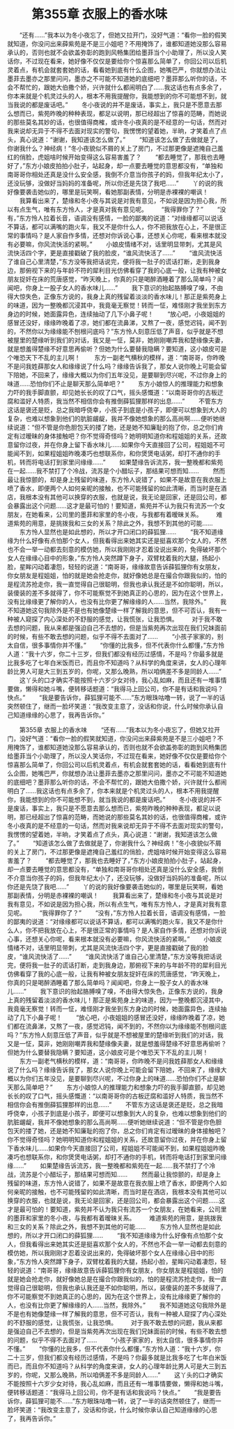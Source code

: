 # 　　第355章 衣服上的香水味
　　“还有……”我本以为冬小夜忘了，但她又拉开门，没好气道：“看你一脸的假笑就知道，你没问出来薛紫苑是不是三小姐吧？不用掩饰了，谁都知道她没那么容易承认的，否则也就不会欲盖弥彰的跑到风畅集团给墨菲当个小助理了，所以没人笑话你，不过现在看来，她好像不仅仅是要给你个惊喜那么简单了，你回公司以后机灵着点，有机会就套套她的话，看看她到底有什么企图，她嘴巴严，你就想办法让墨菲去墨亦之那里问问，墨亦之不可能不知道她的底细吧？墨菲那么听你的话，不会不帮忙的，跟她大伯撒个娇，兴许就什么都闹明白了……我这话也有点多余了，你本来就是个机灵过头的人，根本不用我提醒你，我能想到的你不可能想不到，就当我说的都是废话吧。”
　　冬小夜说的并不是废话，事实上，我只是不愿意去那么想而已，紫苑昨晚的种种表现，都足以说明，那已经超出了惊喜的范畴，而她说的那些莫名其妙的话，也很值得商榷，或许冬小夜真的是不经意的一句话，然而对我来说却无异于不得不去面对现实的警句，我愣愣的望着她，半晌，才笑着点了点头，真心说道：“谢谢，我知道该怎么做了。”
　　“知道该怎么做了去做就是了，你谢我什么？神经病！”冬小夜貌似不屑的关上了房门，不过那更像是遮掩自己羞红的俏脸，虎姐啥时候开始变得这么容易害羞了？
　　“都去睡觉了，那我也去睡好了，”东方小娘皮拍拍小肚子，站起身，却一点要去睡觉的意思都没有，“单独和南哥哥你相处还真是没什么安全感，我倒不介意当你孩子的妈，但我年纪太小了，还没玩够，没做好当妈妈的准备呢，所以你还是先饶了我吧……”
　　丫的说的我好像要袭击她似的，哪里是玩笑啊，看她那副表情，分明是赤裸裸的嘲讽！
　　我算看出来了，楚缘和冬小夜与其说是对我有意见，不如说是因为担心我，所以有点生气，唯有东方怜人，才是真对我有意见呢。
　　“我得罪你了？”
　　“没有，”东方怜人拉着长音，语调没有感情，一脸的鄙夷的说道：“对缘缘都可以说话不算话，都可以满嘴的跑火车，我又不是你什么人，你不把我放在心上，不是很正常的事情吗？是人家自作多情，还想对你诉说心事，还想关心你呢，看来根本就没有必要嘛，你风流快活的紧啊。”
　　小娘皮情绪不对，话里明显带刺，尤其是风流快活四个字，更是直接戳破了我的脸皮，“谁风流快活了……”
　　“谁风流快活了谁自己心里清楚，”东方没等我把话说完，便将我一肚子的谎话打断，走到我身边，那俯视下来的与年龄不符的犀利目光仿佛看穿了我的心底一般，让我有种被女朋友捉奸在床的荒唐感觉，“昨天晚上，你真的只是喝醉酒睡着了那么简单吗？闻闻吧，你身上一股子女人的香水味儿……”
　　我下意识的抬起胳膊嗅了嗅，不由得大惊失色，正像东方说的，我身上真的残留着淡淡的香水味儿！那正是紫苑身上的味道，因为一整晚都沉浸其中，我竟毫无察觉！转而一怔，难怪刚才我坐到东方身边的时候，她面露异色，连续抽动了几下小鼻子呢！
　　“放心吧，小夜姐姐的感冒还没好，缘缘昨晚着了凉，她们都在流鼻涕，又熬了一夜，感觉迟钝，闻不到的，不然你以为缘缘能不刨根问底吗？”东方怜人刻意压低了声音，似乎就是不想被屋里的楚缘听到我们的对话，我又是一怔，莫非，她刚刚嘲弄我和楚缘像夫妻，就是想羞得楚缘不好意思再偷听？但她为什么要替我隐瞒？要知道，这小娘皮可是个唯恐天下不乱的主儿啊！
　　东方一副老气横秋的模样，道：“南哥哥，你昨晚不是问我姓薛那女人和缘缘说了什么吗？缘缘告诉我了，那女人说你晚上可能会留下陪她，不回来了，缘缘大概以为你们五年没见，是要聊到尽兴呢，不过你身上的味道……恐怕你们不止是聊天那么简单吧？”
　　东方小娘惊人的推理能力和想象力吓的我手脚直颤，却见她长长的叹了口气，摇头感慨道：“以南哥哥你的古板迂腐和滥好人特质，我当然不相信你会有推倒薛狐狸那样的出息……”
　　不管东方这话是褒还是贬，总之我暗呼侥幸，小孩子到底是小孩子，即便可以想象到大人的复杂，也难以想象到他们的肮脏龌龊，我并不像她想象的那么高尚啊……便听她继续说道：“但不管是你色胆包天的搂了她，还是她不知廉耻的抱了你，总之你们肯定有过暧昧的身体接触吧？你不觉得奇怪吗？她明明知道你和程姐姐的关系，还故意留你过夜，并在你身上留下香水味儿……如果你今天直接回了公司，程姐姐不可能闻不到，如果程姐姐昨晚凑巧也想联系你，和你煲煲电话粥，却打不通你的手机，转而将电话打到家里问缘缘……”
　　如果楚缘告诉流苏，我一整晚都和紫苑在一起……我不禁打了个冷战，流苏是个小醋坛子，那结果可想而知……
　　然而最让我惊颤的，却是身上残留的味道，东方怜人说错了，如果不是故意在我衣服上喷了香水，即便两个人如何亲昵的接触，也不可能残留的如此清晰，而当时是在酒店，我根本没有其他可以换穿的衣服，也就是说，我无论是回家，还是回公司，都会暴露出这个问题……这才是最可怕的！要知道，紫苑并不认为我只有流苏一个女朋友，在她看来，公司里的墨菲和家里的冬小夜，与我都有着暧昧关系。
　　难道紫苑的用意，是挑拨我和三女的关系？除此之外，我想不到其他的可能……
　　东方怜人显然也是如此想的，所以才开口闭口的薛狐狸……
　　“我不知道缘缘为什么好像有点怕那个女人，但我看得出来她其实还是挺喜欢那个女人的，不然也不会一举一动都去刻意的模仿她，所以我刚刚才忍着没说出来的，免得破坏那个女人在缘缘心目中的形象，”东方怜人突然蹲下身子，双臂枕着我的大腿，扬起小脸，星眸闪动着凄怨，轻轻的说道：“南哥哥，缘缘故意告诉薛狐狸你有女朋友，你女朋友是程姐姐，怕的就是她会抢走你，就好像她总是在撮合你跟我似的，怕的是程流苏抢走你，我一直觉得自己很聪明，但我也承认我还是不如你聪明，所以，装傻装的差不多就得了，你不可能察觉不到她真正的心思的，因为在这个世界上，没有比缘缘更了解你的人，也没有比你更了解缘缘的人……当然，我除外。”
　　我不知道她这句我除外是不是也有她像楚缘一样了解我的意思，但不可否认，我有一种被人窥探了内心深处的不舒服的感觉，让我慌张，让我恐惧。
　　对于我不敢去想的问题，我从来都是强迫自己不去想的，但是当紫苑再次出现在我们兄妹面前的时候，有些不敢去想的问题，似乎不得不去面对了……
　　“小孩子家家的，别太自信，很多事情你并不懂。”
　　“你懂的比我多，但不代表你什么都懂，”东方怜人道：“我十六岁，你二十三岁，但我们都没有经历过感情，不是吗？你最多就是比我多吃了七年白米饭而已，而且你不知道吗？从科学的角度来讲，女人的心理年龄比男人可是大三到五岁的，你呢，又那么晚熟，所以咱俩差不多是同龄人……”
　　这丫头的口才确实不能按照十六岁少女对待，我心乱如麻，而且还有一堆事情要做，懒得和她斗嘴，便转移话题道：“我得马上回公司，你不是有话和我说吗？快点。”
　　“我是要告诉你，薛狐狸可能不……”东方眼珠咕噜一转，说了一半的话突然顿住了，继而一脸坏笑道：“我改变主意了，没话和你说，什么时候你承认自己知道缘缘的心思了，我再告诉你。”

　　第355章 衣服上的香水味
　　“还有……”我本以为冬小夜忘了，但她又拉开门，没好气道：“看你一脸的假笑就知道，你没问出来薛紫苑是不是三小姐吧？不用掩饰了，谁都知道她没那么容易承认的，否则也就不会欲盖弥彰的跑到风畅集团给墨菲当个小助理了，所以没人笑话你，不过现在看来，她好像不仅仅是要给你个惊喜那么简单了，你回公司以后机灵着点，有机会就套套她的话，看看她到底有什么企图，她嘴巴严，你就想办法让墨菲去墨亦之那里问问，墨亦之不可能不知道她的底细吧？墨菲那么听你的话，不会不帮忙的，跟她大伯撒个娇，兴许就什么都闹明白了……我这话也有点多余了，你本来就是个机灵过头的人，根本不用我提醒你，我能想到的你不可能想不到，就当我说的都是废话吧。”
　　冬小夜说的并不是废话，事实上，我只是不愿意去那么想而已，紫苑昨晚的种种表现，都足以说明，那已经超出了惊喜的范畴，而她说的那些莫名其妙的话，也很值得商榷，或许冬小夜真的是不经意的一句话，然而对我来说却无异于不得不去面对现实的警句，我愣愣的望着她，半晌，才笑着点了点头，真心说道：“谢谢，我知道该怎么做了。”
　　“知道该怎么做了去做就是了，你谢我什么？神经病！”冬小夜貌似不屑的关上了房门，不过那更像是遮掩自己羞红的俏脸，虎姐啥时候开始变得这么容易害羞了？
　　“都去睡觉了，那我也去睡好了，”东方小娘皮拍拍小肚子，站起身，却一点要去睡觉的意思都没有，“单独和南哥哥你相处还真是没什么安全感，我倒不介意当你孩子的妈，但我年纪太小了，还没玩够，没做好当妈妈的准备呢，所以你还是先饶了我吧……”
　　丫的说的我好像要袭击她似的，哪里是玩笑啊，看她那副表情，分明是赤裸裸的嘲讽！
　　我算看出来了，楚缘和冬小夜与其说是对我有意见，不如说是因为担心我，所以有点生气，唯有东方怜人，才是真对我有意见呢。
　　“我得罪你了？”
　　“没有，”东方怜人拉着长音，语调没有感情，一脸的鄙夷的说道：“对缘缘都可以说话不算话，都可以满嘴的跑火车，我又不是你什么人，你不把我放在心上，不是很正常的事情吗？是人家自作多情，还想对你诉说心事，还想关心你呢，看来根本就没有必要嘛，你风流快活的紧啊。”
　　小娘皮情绪不对，话里明显带刺，尤其是风流快活四个字，更是直接戳破了我的脸皮，“谁风流快活了……”
　　“谁风流快活了谁自己心里清楚，”东方没等我把话说完，便将我一肚子的谎话打断，走到我身边，那俯视下来的与年龄不符的犀利目光仿佛看穿了我的心底一般，让我有种被女朋友捉奸在床的荒唐感觉，“昨天晚上，你真的只是喝醉酒睡着了那么简单吗？闻闻吧，你身上一股子女人的香水味儿……”
　　我下意识的抬起胳膊嗅了嗅，不由得大惊失色，正像东方说的，我身上真的残留着淡淡的香水味儿！那正是紫苑身上的味道，因为一整晚都沉浸其中，我竟毫无察觉！转而一怔，难怪刚才我坐到东方身边的时候，她面露异色，连续抽动了几下小鼻子呢！
　　“放心吧，小夜姐姐的感冒还没好，缘缘昨晚着了凉，她们都在流鼻涕，又熬了一夜，感觉迟钝，闻不到的，不然你以为缘缘能不刨根问底吗？”东方怜人刻意压低了声音，似乎就是不想被屋里的楚缘听到我们的对话，我又是一怔，莫非，她刚刚嘲弄我和楚缘像夫妻，就是想羞得楚缘不好意思再偷听？但她为什么要替我隐瞒？要知道，这小娘皮可是个唯恐天下不乱的主儿啊！
　　东方一副老气横秋的模样，道：“南哥哥，你昨晚不是问我姓薛那女人和缘缘说了什么吗？缘缘告诉我了，那女人说你晚上可能会留下陪她，不回来了，缘缘大概以为你们五年没见，是要聊到尽兴呢，不过你身上的味道……恐怕你们不止是聊天那么简单吧？”
　　东方小娘惊人的推理能力和想象力吓的我手脚直颤，却见她长长的叹了口气，摇头感慨道：“以南哥哥你的古板迂腐和滥好人特质，我当然不相信你会有推倒薛狐狸那样的出息……”
　　不管东方这话是褒还是贬，总之我暗呼侥幸，小孩子到底是小孩子，即便可以想象到大人的复杂，也难以想象到他们的肮脏龌龊，我并不像她想象的那么高尚啊……便听她继续说道：“但不管是你色胆包天的搂了她，还是她不知廉耻的抱了你，总之你们肯定有过暧昧的身体接触吧？你不觉得奇怪吗？她明明知道你和程姐姐的关系，还故意留你过夜，并在你身上留下香水味儿……如果你今天直接回了公司，程姐姐不可能闻不到，如果程姐姐昨晚凑巧也想联系你，和你煲煲电话粥，却打不通你的手机，转而将电话打到家里问缘缘……”
　　如果楚缘告诉流苏，我一整晚都和紫苑在一起……我不禁打了个冷战，流苏是个小醋坛子，那结果可想而知……
　　然而最让我惊颤的，却是身上残留的味道，东方怜人说错了，如果不是故意在我衣服上喷了香水，即便两个人如何亲昵的接触，也不可能残留的如此清晰，而当时是在酒店，我根本没有其他可以换穿的衣服，也就是说，我无论是回家，还是回公司，都会暴露出这个问题……这才是最可怕的！要知道，紫苑并不认为我只有流苏一个女朋友，在她看来，公司里的墨菲和家里的冬小夜，与我都有着暧昧关系。
　　难道紫苑的用意，是挑拨我和三女的关系？除此之外，我想不到其他的可能……
　　东方怜人显然也是如此想的，所以才开口闭口的薛狐狸……
　　“我不知道缘缘为什么好像有点怕那个女人，但我看得出来她其实还是挺喜欢那个女人的，不然也不会一举一动都去刻意的模仿她，所以我刚刚才忍着没说出来的，免得破坏那个女人在缘缘心目中的形象，”东方怜人突然蹲下身子，双臂枕着我的大腿，扬起小脸，星眸闪动着凄怨，轻轻的说道：“南哥哥，缘缘故意告诉薛狐狸你有女朋友，你女朋友是程姐姐，怕的就是她会抢走你，就好像她总是在撮合你跟我似的，怕的是程流苏抢走你，我一直觉得自己很聪明，但我也承认我还是不如你聪明，所以，装傻装的差不多就得了，你不可能察觉不到她真正的心思的，因为在这个世界上，没有比缘缘更了解你的人，也没有比你更了解缘缘的人……当然，我除外。”
　　我不知道她这句我除外是不是也有她像楚缘一样了解我的意思，但不可否认，我有一种被人窥探了内心深处的不舒服的感觉，让我慌张，让我恐惧。
　　对于我不敢去想的问题，我从来都是强迫自己不去想的，但是当紫苑再次出现在我们兄妹面前的时候，有些不敢去想的问题，似乎不得不去面对了……
　　“小孩子家家的，别太自信，很多事情你并不懂。”
　　“你懂的比我多，但不代表你什么都懂，”东方怜人道：“我十六岁，你二十三岁，但我们都没有经历过感情，不是吗？你最多就是比我多吃了七年白米饭而已，而且你不知道吗？从科学的角度来讲，女人的心理年龄比男人可是大三到五岁的，你呢，又那么晚熟，所以咱俩差不多是同龄人……”
　　这丫头的口才确实不能按照十六岁少女对待，我心乱如麻，而且还有一堆事情要做，懒得和她斗嘴，便转移话题道：“我得马上回公司，你不是有话和我说吗？快点。”
　　“我是要告诉你，薛狐狸可能不……”东方眼珠咕噜一转，说了一半的话突然顿住了，继而一脸坏笑道：“我改变主意了，没话和你说，什么时候你承认自己知道缘缘的心思了，我再告诉你。”
